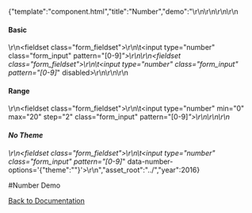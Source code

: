 {"template":"component.html","title":"Number","demo":"<style>\r\n</style>\r\n\r\n<script>\r\n\t$(function() {\r\n\t\t$(\"input[type=number]\").number();\r\n\t});\r\n</script>\r\n\r\n<h4>Basic</h4>\r\n<fieldset class=\"form_fieldset\">\r\n\t<input type=\"number\" class=\"form_input\" pattern=\"[0-9]*\">\r\n</fieldset>\r\n<fieldset class=\"form_fieldset\">\r\n\t<input type=\"number\" class=\"form_input\" pattern=\"[0-9]*\" disabled>\r\n</fieldset>\r\n\r\n<h4>Range</h4>\r\n<fieldset class=\"form_fieldset\">\r\n\t<input type=\"number\" min=\"0\" max=\"20\" step=\"2\" class=\"form_input\" pattern=\"[0-9]*\">\r\n</fieldset>\r\n\r\n<h4>No Theme</h4>\r\n<fieldset class=\"form_fieldset\">\r\n\t<input type=\"number\" class=\"form_input\" pattern=\"[0-9]*\" data-number-options='{\"theme\":\"\"}'>\r\n</fieldset>","asset_root":"../","year":2016}

 #Number Demo
<p class="back_link"><a href="http://beta.formstone.it/components/number">Back to Documentation</a></p>